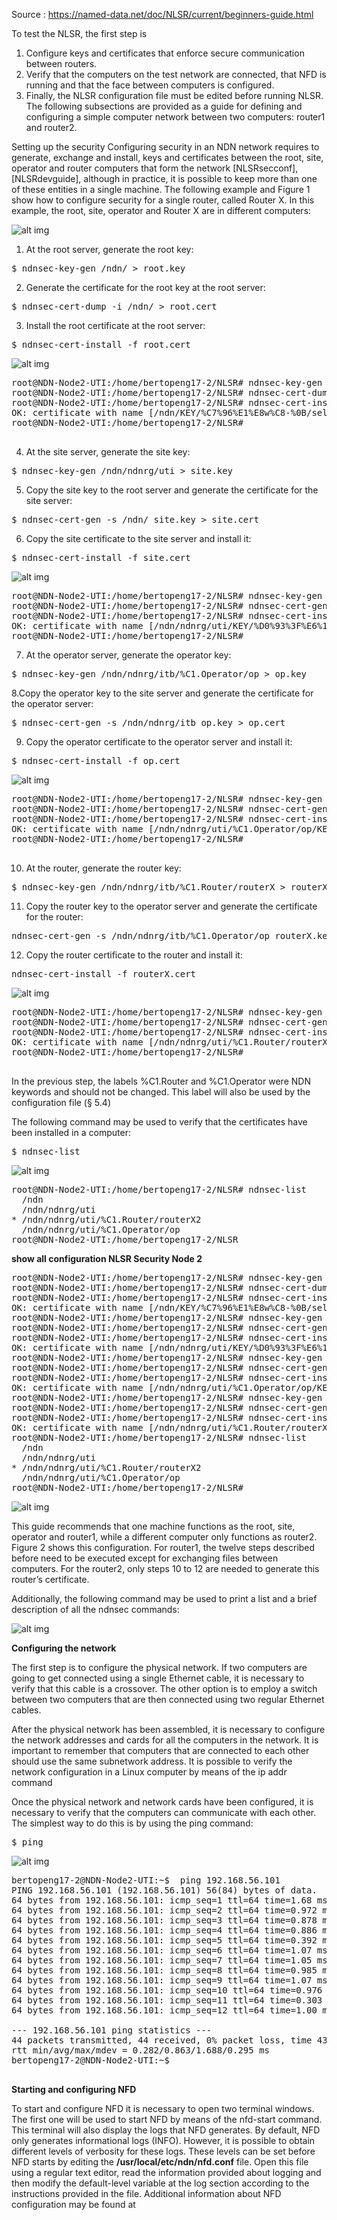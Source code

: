Source : https://named-data.net/doc/NLSR/current/beginners-guide.html

To test the NLSR, the first step is

1. Configure keys and certificates that enforce secure communication between routers.
2. Verify that the computers on the test network are connected, that NFD is running and that the face between computers is configured.
3. Finally, the NLSR configuration file must be edited before running NLSR. The following subsections are provided as a guide for defining and configuring a simple computer network between two computers: router1 and router2.

Setting up the security
Configuring security in an NDN network requires to generate, exchange and install, keys and certificates between the root, site, operator and router computers that form the network [NLSRsecconf], [NLSRdevguide], although in practice, it is possible to keep more than one of these entities in a single machine. The following example and Figure 1 show how to configure security for a single router, called Router X. In this example, the root, site, operator and Router X are in different computers:

![alt img](https://named-data.net/doc/NLSR/current/_images/security_comp.png)


1. At the root server, generate the root key:

<pre>
$ ndnsec-key-gen /ndn/ > root.key
</pre>

2. Generate the certificate for the root key at the root server:
<pre>
$ ndnsec-cert-dump -i /ndn/ > root.cert
</pre>

3. Install the root certificate at the root server:
<pre>
$ ndnsec-cert-install -f root.cert
</pre>

![alt img](https://github.com/syaifulahdan/Mini-NDN-Work/blob/main/Assignment%202:NDNrg-Topology/NDNrg-Image-Node3/NLSR-Image-Node3/nslr-install-rootcert-node3.png)
<pre>
root@NDN-Node2-UTI:/home/bertopeng17-2/NLSR# ndnsec-key-gen /ndn/ > root.key
root@NDN-Node2-UTI:/home/bertopeng17-2/NLSR# ndnsec-cert-dump -i /ndn/ > root.cert
root@NDN-Node2-UTI:/home/bertopeng17-2/NLSR# ndnsec-cert-install -f root.cert
OK: certificate with name [/ndn/KEY/%C7%96%E1%E8w%C8-%0B/self/v=1633716835538] has been successfully installed
root@NDN-Node2-UTI:/home/bertopeng17-2/NLSR# 

</pre>

4. At the site server, generate the site key:
<pre>
$ ndnsec-key-gen /ndn/ndnrg/uti > site.key
</pre>

5. Copy the site key to the root server and generate the certificate for the site server:
<pre>
$ ndnsec-cert-gen -s /ndn/ site.key > site.cert
</pre>


6. Copy the site certificate to the site server and install it:
<pre>
$ ndnsec-cert-install -f site.cert
</pre>

![alt img](https://github.com/syaifulahdan/Mini-NDN-Work/blob/main/Assignment%202:NDNrg-Topology/NDNrg-Image-Node2/NLSR-Image-Node2/nslr-install-sitecert-node2.png)
<pre>
root@NDN-Node2-UTI:/home/bertopeng17-2/NLSR# ndnsec-key-gen /ndn/ndnrg/uti > site.key
root@NDN-Node2-UTI:/home/bertopeng17-2/NLSR# ndnsec-cert-gen -s /ndn/ site.key > site.cert
root@NDN-Node2-UTI:/home/bertopeng17-2/NLSR# ndnsec-cert-install -f site.cert
OK: certificate with name [/ndn/ndnrg/uti/KEY/%D0%93%3F%E6%14%BB%22j/NA/v=1633717793473] has been successfully installed
root@NDN-Node2-UTI:/home/bertopeng17-2/NLSR# 
</pre>

7. At the operator server, generate the operator key:
<pre>
$ ndnsec-key-gen /ndn/ndnrg/itb/%C1.Operator/op > op.key
</pre>

8.Copy the operator key to the site server and generate the certificate for the operator server:
<pre>
$ ndnsec-cert-gen -s /ndn/ndnrg/itb op.key > op.cert
</pre>

9. Copy the operator certificate to the operator server and install it:
<pre>
$ ndnsec-cert-install -f op.cert
</pre>

![alt img](https://github.com/syaifulahdan/Mini-NDN-Work/blob/main/Assignment%202:NDNrg-Topology/NDNrg-Image-Node2/NLSR-Image-Node2/nslr-install-operatorcert-node2.png)

<pre>
root@NDN-Node2-UTI:/home/bertopeng17-2/NLSR# ndnsec-key-gen /ndn/ndnrg/uti/%C1.Operator/op > op.key
root@NDN-Node2-UTI:/home/bertopeng17-2/NLSR# ndnsec-cert-gen -s /ndn/ndnrg/uti op.key > op.cert
root@NDN-Node2-UTI:/home/bertopeng17-2/NLSR# ndnsec-cert-install -f op.cert
OK: certificate with name [/ndn/ndnrg/uti/%C1.Operator/op/KEY/%E8%D08%09%85%EB%FD%1D/NA/v=1633718199068] has been successfully installed
root@NDN-Node2-UTI:/home/bertopeng17-2/NLSR# 

</pre>

10. At the router, generate the router key:
<pre>
$ ndnsec-key-gen /ndn/ndnrg/itb/%C1.Router/routerX > routerX.key
</pre>

11. Copy the router key to the operator server and generate the certificate for the router:
<pre>
ndnsec-cert-gen -s /ndn/ndnrg/itb/%C1.Operator/op routerX.key > routerX.cert
</pre>

12. Copy the router certificate to the router and install it:
<pre>
ndnsec-cert-install -f routerX.cert
</pre>
![alt img](https://github.com/syaifulahdan/Mini-NDN-Work/blob/main/Assignment%202:NDNrg-Topology/NDNrg-Image-Node2/NLSR-Image-Node2/nslr-install-routertcert-node2.png)
<pre>
root@NDN-Node2-UTI:/home/bertopeng17-2/NLSR# ndnsec-key-gen /ndn/ndnrg/uti/%C1.Router/routerX2 > routerX2.key
root@NDN-Node2-UTI:/home/bertopeng17-2/NLSR# ndnsec-cert-gen -s /ndn/ndnrg/uti/%C1.Operator/op routerX2.key > routerX2.cert
root@NDN-Node2-UTI:/home/bertopeng17-2/NLSR# ndnsec-cert-install -f routerX2.cert
OK: certificate with name [/ndn/ndnrg/uti/%C1.Router/routerX2/KEY/%26%F7%D1%03m%C04z/NA/v=1633718745400] has been successfully installed
root@NDN-Node2-UTI:/home/bertopeng17-2/NLSR# 

</pre>

In the previous step, the labels %C1.Router and %C1.Operator were NDN keywords and should not be changed. This label will also be used by the configuration file (§ 5.4)

The following command may be used to verify that the certificates have been installed in a computer:
<pre>
$ ndnsec-list
</pre>

![alt img](https://github.com/syaifulahdan/Mini-NDN-Work/blob/main/Assignment%202:NDNrg-Topology/NDNrg-Image-Node2/NLSR-Image-Node2/nslr-ndnsec-list-node2.png)

<pre>
root@NDN-Node2-UTI:/home/bertopeng17-2/NLSR# ndnsec-list 
  /ndn
  /ndn/ndnrg/uti
* /ndn/ndnrg/uti/%C1.Router/routerX2
  /ndn/ndnrg/uti/%C1.Operator/op
root@NDN-Node2-UTI:/home/bertopeng17-2/NLSR
</pre>

<b>show all configuration NLSR Security Node 2</b>
<pre>
root@NDN-Node2-UTI:/home/bertopeng17-2/NLSR# ndnsec-key-gen /ndn/ > root.key
root@NDN-Node2-UTI:/home/bertopeng17-2/NLSR# ndnsec-cert-dump -i /ndn/ > root.cert
root@NDN-Node2-UTI:/home/bertopeng17-2/NLSR# ndnsec-cert-install -f root.cert
OK: certificate with name [/ndn/KEY/%C7%96%E1%E8w%C8-%0B/self/v=1633716835538] has been successfully installed
root@NDN-Node2-UTI:/home/bertopeng17-2/NLSR# ndnsec-key-gen /ndn/ndnrg/uti > site.key
root@NDN-Node2-UTI:/home/bertopeng17-2/NLSR# ndnsec-cert-gen -s /ndn/ site.key > site.cert
root@NDN-Node2-UTI:/home/bertopeng17-2/NLSR# ndnsec-cert-install -f site.cert
OK: certificate with name [/ndn/ndnrg/uti/KEY/%D0%93%3F%E6%14%BB%22j/NA/v=1633717793473] has been successfully installed
root@NDN-Node2-UTI:/home/bertopeng17-2/NLSR# ndnsec-key-gen /ndn/ndnrg/uti/%C1.Operator/op > op.key
root@NDN-Node2-UTI:/home/bertopeng17-2/NLSR# ndnsec-cert-gen -s /ndn/ndnrg/uti op.key > op.cert
root@NDN-Node2-UTI:/home/bertopeng17-2/NLSR# ndnsec-cert-install -f op.cert
OK: certificate with name [/ndn/ndnrg/uti/%C1.Operator/op/KEY/%E8%D08%09%85%EB%FD%1D/NA/v=1633718199068] has been successfully installed
root@NDN-Node2-UTI:/home/bertopeng17-2/NLSR# ndnsec-key-gen /ndn/ndnrg/uti/%C1.Router/routerX2 > routerX2.key
root@NDN-Node2-UTI:/home/bertopeng17-2/NLSR# ndnsec-cert-gen -s /ndn/ndnrg/uti/%C1.Operator/op routerX2.key > routerX2.cert
root@NDN-Node2-UTI:/home/bertopeng17-2/NLSR# ndnsec-cert-install -f routerX2.cert
OK: certificate with name [/ndn/ndnrg/uti/%C1.Router/routerX2/KEY/%26%F7%D1%03m%C04z/NA/v=1633718745400] has been successfully installed
root@NDN-Node2-UTI:/home/bertopeng17-2/NLSR# ndnsec-list 
  /ndn
  /ndn/ndnrg/uti
* /ndn/ndnrg/uti/%C1.Router/routerX2
  /ndn/ndnrg/uti/%C1.Operator/op
root@NDN-Node2-UTI:/home/bertopeng17-2/NLSR# 
</pre>

![alt img](https://github.com/syaifulahdan/Mini-NDN-Work/blob/main/Assignment%202:NDNrg-Topology/NDNrg-Image-Node2/NLSR-Image-Node2/all-configuration-nlsr-security.png)



This guide recommends that one machine functions as the root, site, operator and router1, while a different computer only functions as router2. Figure 2 shows this configuration. For router1, the twelve steps described before need to be executed except for exchanging files between computers. For the router2, only steps 10 to 12 are needed to generate this router’s certificate.

Additionally, the following command may be used to print a list and a brief description of all the ndnsec commands:


![alt img](https://github.com/syaifulahdan/Mini-NDN-Work/blob/main/Assignment%202:NDNrg-Topology/NDNrg-Image-Topology/network-design2.png)

<b>Configuring the network</b>

The first step is to configure the physical network. If two computers are going to get connected using a single Ethernet cable, it is necessary to verify that this cable is a crossover. The other option is to employ a switch between two computers that are then connected using two regular Ethernet cables.

After the physical network has been assembled, it is necessary to configure the network addresses and cards for all the computers in the network. It is important to remember that computers that are connected to each other should use the same subnetwork address. It is possible to verify the network configuration in a Linux computer by means of the ip addr command

Once the physical network and network cards have been configured, it is necessary to verify that the computers can communicate with each other. The simplest way to do this is by using the ping command:

<pre>
$ ping <remote-ip-address>
</pre>

![alt img](https://github.com/syaifulahdan/Mini-NDN-Work/blob/main/Assignment%202:NDNrg-Topology/NDNrg-Image-Node2/NLSR-Image-Node2/nslr-ping-remote-pc1.png)

<pre>
bertopeng17-2@NDN-Node2-UTI:~$  ping 192.168.56.101
PING 192.168.56.101 (192.168.56.101) 56(84) bytes of data.
64 bytes from 192.168.56.101: icmp_seq=1 ttl=64 time=1.68 ms
64 bytes from 192.168.56.101: icmp_seq=2 ttl=64 time=0.972 ms
64 bytes from 192.168.56.101: icmp_seq=3 ttl=64 time=0.878 ms
64 bytes from 192.168.56.101: icmp_seq=4 ttl=64 time=0.886 ms
64 bytes from 192.168.56.101: icmp_seq=5 ttl=64 time=0.392 ms
64 bytes from 192.168.56.101: icmp_seq=6 ttl=64 time=1.07 ms
64 bytes from 192.168.56.101: icmp_seq=7 ttl=64 time=1.05 ms
64 bytes from 192.168.56.101: icmp_seq=8 ttl=64 time=0.985 ms
64 bytes from 192.168.56.101: icmp_seq=9 ttl=64 time=1.07 ms
64 bytes from 192.168.56.101: icmp_seq=10 ttl=64 time=0.976 ms
64 bytes from 192.168.56.101: icmp_seq=11 ttl=64 time=0.303 ms
64 bytes from 192.168.56.101: icmp_seq=12 ttl=64 time=1.00 ms

--- 192.168.56.101 ping statistics ---
44 packets transmitted, 44 received, 0% packet loss, time 43408ms
rtt min/avg/max/mdev = 0.282/0.863/1.688/0.295 ms
bertopeng17-2@NDN-Node2-UTI:~$ 

</pre>

<b>Starting and configuring NFD</b>

To start and configure NFD it is necessary to open two terminal windows. The first one will be used to start NFD by means of the nfd-start command. This terminal will also display the logs that NFD generates. By default, NFD only generates informational logs (INFO). However, it is possible to obtain different levels of verbosity for these logs. These levels can be set before NFD starts by editing the <b>/usr/local/etc/ndn/nfd.conf</b> file. Open this file using a regular text editor, read the information provided about logging and then modify the default-level variable at the log section according to the instructions provided in the file. Additional information about NFD configuration may be found at
